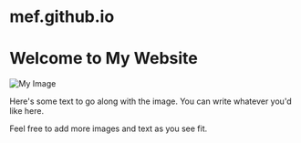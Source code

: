 # mef.github.io

<!DOCTYPE html>
<html>
  <head>
    <title>My Website</title>
  </head>
  <body>
    <h1>Welcome to My Website</h1>
    <img src="myimage.jpg" alt="My Image">
    <p>Here's some text to go along with the image. You can write whatever you'd like here.</p>
    <p>Feel free to add more images and text as you see fit.</p>
  </body>
</html>
